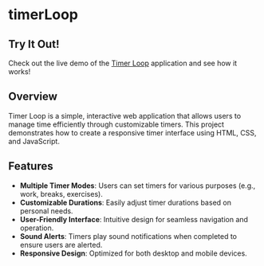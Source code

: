 # timerLoop

## Try It Out!

Check out the live demo of the [Timer Loop](https://technicalmastersp.github.io/timerLoop/) application and see how it works!

## Overview

Timer Loop is a simple, interactive web application that allows users to manage time efficiently through customizable timers. This project demonstrates how to create a responsive timer interface using HTML, CSS, and JavaScript.

## Features

- **Multiple Timer Modes**: Users can set timers for various purposes (e.g., work, breaks, exercises).
- **Customizable Durations**: Easily adjust timer durations based on personal needs.
- **User-Friendly Interface**: Intuitive design for seamless navigation and operation.
- **Sound Alerts**: Timers play sound notifications when completed to ensure users are alerted.
- **Responsive Design**: Optimized for both desktop and mobile devices.
